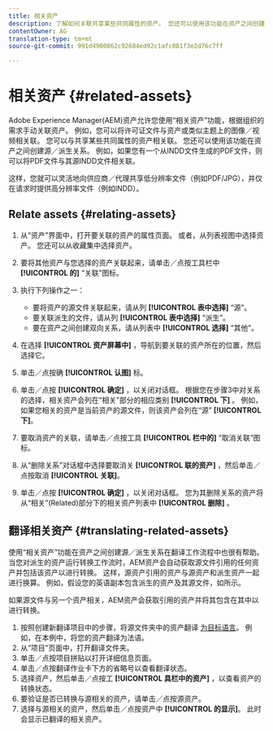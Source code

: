 ```yaml
---
title: 相关资产
description: 了解如何关联共享某些共同属性的资产。 您还可以使用该功能在资产之间创建源／派生关系。
contentOwner: AG
translation-type: tm+mt
source-git-commit: 991d4900862c92684ed92c1afc081f3e2d76c7ff

---
```



# 相关资产 {#related-assets}

Adobe Experience Manager(AEM)资产允许您使用“相关资产”功能，根据组织的需求手动关联资产。 例如，您可以将许可证文件与资产或类似主题上的图像／视频相关联。 您可以与共享某些共同属性的资产相关联。 您还可以使用该功能在资产之间创建源／派生关系。 例如，如果您有一个从INDD文件生成的PDF文件，则可以将PDF文件与其源INDD文件相关联。

这样，您就可以灵活地向供应商／代理共享低分辨率文件（例如PDF/JPG），并仅在请求时提供高分辨率文件（例如INDD）。

## Relate assets {#relating-assets}

1. 从“资产”界面中，打开要关联的资产的属性页面。 或者，从列表视图中选择资产。 您还可以从收藏集中选择资产。
1. 要将其他资产与您选择的资产关联起来，请单击／点按工具栏中 **[!UICONTROL 的]** “关联”图标。
1. 执行下列操作之一：

   * 要将资产的源文件关联起来，请从列 **[!UICONTROL 表中选择]** “源”。
   * 要关联派生的文件，请从列 **[!UICONTROL 表中选择]** “派生”。
   * 要在资产之间创建双向关系，请从列表中 **[!UICONTROL 选择]** “其他”。

1. 在选择 **[!UICONTROL 资产屏幕中]** ，导航到要关联的资产所在的位置，然后选择它。

1. 单击／点按确 **[!UICONTROL 认图]** 标。
1. 单击／点按 **[!UICONTROL 确定]** ，以关闭对话框。 根据您在步骤3中对关系的选择，相关资产会列在“相关”部分的相应类别 **[!UICONTROL 下]** 。 例如，如果您相关的资产是当前资产的源文件，则该资产会列在“源” **[!UICONTROL 下]**。
1. 要取消资产的关联，请单击／点按工具 **[!UICONTROL 栏中的]** “取消关联”图标。
1. 从“删除关系”对话框中选择要取消关 **[!UICONTROL 联的资产]** ，然后单击／点按取消 **[!UICONTROL 关联]**。
1. 单击／点按 **[!UICONTROL 确定]** ，以关闭对话框。 您为其删除关系的资产将从“相关”(Related)部分下的相关资产列表中 **[!UICONTROL 删除]** 。

## 翻译相关资产 {#translating-related-assets}

使用“相关资产”功能在资产之间创建源／派生关系在翻译工作流程中也很有帮助。 当您对派生的资产运行转换工作流时，AEM资产会自动获取源文件引用的任何资产并包括该资产以进行转换。 这样，源资产引用的资产与源资产和派生资产一起进行换算。 例如，假设您的英语副本包含派生的资产及其源文件，如所示。

如果源文件与另一个资产相关，AEM资产会获取引用的资产并将其包含在其中以进行转换。

1. 按照创建新翻译项目中的步骤，将源文件夹中的资产翻译 [为目标语言](/help/assets/translate-assets.md#create-a-new-translation-project)。 例如，在本例中，将您的资产翻译为法语。
1. 从“项目”页面中，打开翻译文件夹。
1. 单击／点按项目拼贴以打开详细信息页面。
1. 单击／点按翻译作业卡下方的省略号以查看翻译状态。
1. 选择资产，然后单击／点按工 **[!UICONTROL 具栏中的资产]** ，以查看资产的转换状态。
1. 要验证是否已转换与源相关的资产，请单击／点按源资产。
1. 选择与源相关的资产，然后单击／点按资产中 **[!UICONTROL 的显示]**。 此时会显示已翻译的相关资产。
